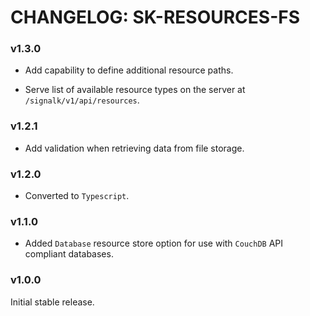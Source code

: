 # CHANGELOG: SK-RESOURCES-FS

### v1.3.0

- Add capability to define additional resource paths.

- Serve list of available resource types on the server at `/signalk/v1/api/resources`.

### v1.2.1

- Add validation when retrieving data from file storage.

### v1.2.0

- Converted to `Typescript`.

### v1.1.0

- Added `Database` resource store option for use with `CouchDB` API compliant databases.


### v1.0.0

Initial stable release.
